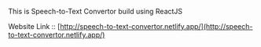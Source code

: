 This is Speech-to-Text Convertor build using ReactJS

Website Link :: [http://speech-to-text-convertor.netlify.app/](http://speech-to-text-convertor.netlify.app/)

